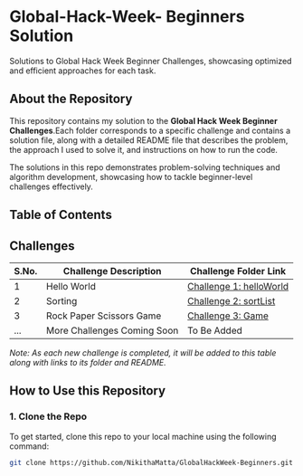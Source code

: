 # Global-Hack-Week- Beginners Solution

Solutions to Global Hack Week Beginner Challenges, showcasing optimized and efficient approaches for each task.

## About the Repository

This repository contains my solution to the **Global Hack Week Beginner Challenges**.Each folder corresponds to a specific challenge and contains a solution file, along with a detailed README file that describes the problem, the approach I used to solve it, and instructions on how to run the code.

The solutions in this repo demonstrates problem-solving techniques and algorithm development, showcasing how to tackle beginner-level challenges effectively.

## Table of Contents

## Challenges

| S.No. | Challenge Description       | Challenge Folder Link                 |
| ----- | --------------------------- | ------------------------------------- |
| 1     | Hello World                 | [Challenge 1: helloWorld](challenge1) |
| 2     | Sorting                     | [Challenge 2: sortList](challenge2)   |
| 3     | Rock Paper Scissors Game    | [Challenge 3: Game](challenge3)       |
| ...   | More Challenges Coming Soon | To Be Added                           |

_Note: As each new challenge is completed, it will be added to this table along with links to its folder and README._

## How to Use this Repository

### 1. Clone the Repo

To get started, clone this repo to your local machine using the following command:

```bash
git clone https://github.com/NikithaMatta/GlobalHackWeek-Beginners.git

```
